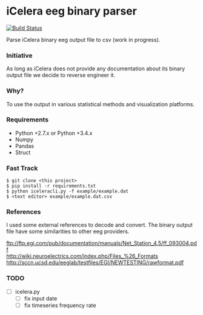 iCelera eeg binary parser
=========================

[![Build Status](https://travis-ci.org/RodrigoPrior/icelera_eeg_binary_parser.svg?branch=master)](https://travis-ci.org/RodrigoPrior/icelera_eeg_binary_parser)

Parse iCelera binary eeg output file to csv (work in progress).

### Initiative

As long as iCelera does not provide any documentation about its binary output
file we decide to reverse engineer it.

### Why?

To use the output in various statistical methods and visualization platforms.

### Requirements

- Python +2.7.x or Python +3.4.x
 - Numpy  
 - Pandas  
 - Struct  

### Fast Track

    $ git clone <this project>
    $ pip install -r requirements.txt
    $ python iceleracli.py -f example/example.dat
    $ <text editor> example/example.dat.csv

### References

I used some external references to decode and convert. The binary output file have some similarities to other eeg providers.

ftp://ftp.egi.com/pub/documentation/manuals/Net_Station_4.5/ff_093004.pdf  
http://wiki.neuroelectrics.com/index.php/Files_%26_Formats  
http://sccn.ucsd.edu/eeglab/testfiles/EGI/NEWTESTING/rawformat.pdf  

### TODO

- [ ] icelera.py
  - [ ] fix input date
  - [ ] fix timeseries frequency rate
